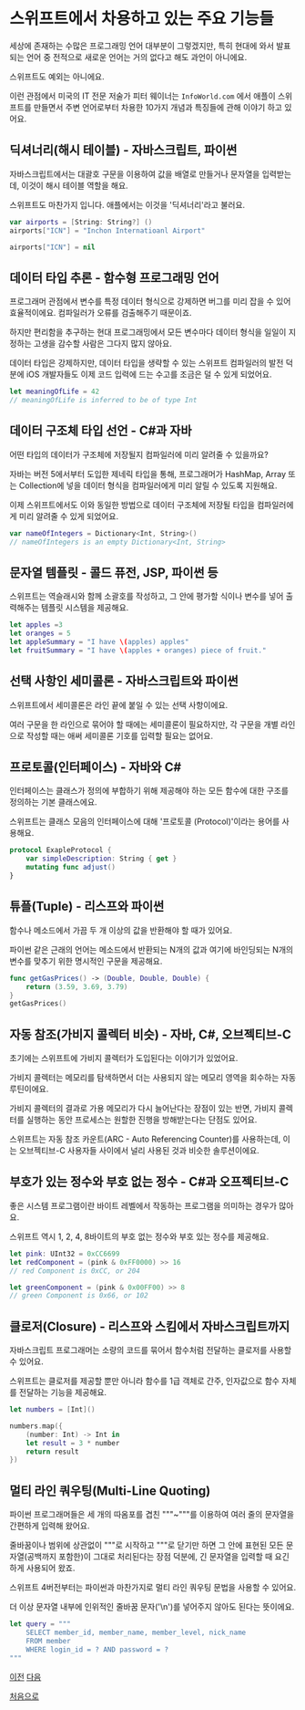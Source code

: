 # 스위프트에서 차용하고 있는 주요 기능들

세상에 존재하는 수많은 프로그래밍 언어 대부분이 그렇겠지만, 특히 현대에 와서 발표되는 언어 중 전적으로 새로운 언어는 거의 없다고 해도 과언이 아니에요.

스위프트도 예외는 아니에요.

이런 관점에서 미국의 IT 전문 저술가 피터 웨이너는 `InfoWorld.com` 에서 애플이 스위프트를 만들면서 주변 언어로부터 차용한 10가지 개념과 특징들에 관해 이야기 하고 있어요.

## 딕셔너리(해시 테이블) - 자바스크립트, 파이썬

자바스크립트에서는 대괄호 구문을 이용하여 값을 배열로 만들거나 문자열을 입력받는데, 이것이 해시 테이블 역할을 해요.

스위프트도 마찬가지 입니다. 애플에서는 이것을 '딕셔너리'라고 불러요.

```swift
var airports = [String: String?] ()
airports["ICN"] = "Inchon Internatioanl Airport"

airports["ICN"] = nil
```

## 데이터 타입 추론 - 함수형 프로그래밍 언어

프로그래머 관점에서 변수를 특정 데이터 형식으로 강제하면 버그를 미리 잡을 수 있어 효율적이에요. 컴파일러가 오류를 검출해주기 때문이죠.

하지만 편리함을 추구하는 현대 프로그래밍에서 모든 변수마다 데이터 형식을 일일이 지정하는 고생을 감수할 사람은 그다지 많지 않아요.

데이터 타입은 강제하지만, 데이터 타입을 생략할 수 있는 스위프트 컴파일러의 발전 덕분에 iOS 개발자들도 이제 코드 입력에 드는 수고를 조금은 덜 수 있게 되었어요.

```swift
let meaningOfLife = 42
// meaningOfLife is inferred to be of type Int
```

## 데이터 구조체 타입 선언 - C#과 자바

어떤 타입의 데이터가 구조체에 저장될지 컴파일러에 미리 알려줄 수 있을까요?

자바는 버전 5에서부터 도입한 제네릭 타입을 통해, 프로그래머가 HashMap, Array 또는 Collection에 넣을 데이터 형식을 컴파일러에게 미리 알릴 수 있도록 지원해요.

이제 스위프트에서도 이와 동일한 방법으로 데이터 구조체에 저장될 타입을 컴파일러에게 미리 알려줄 수 있게 되었어요.

```swift
var nameOfIntegers = Dictionary<Int, String>()
// nameOfIntegers is an empty Dictionary<Int, String>
```

## 문자열 템플릿 - 콜드 퓨전, JSP, 파이썬 등

스위프트는 역슬래시와 함께 소괄호를 작성하고, 그 안에 평가할 식이나 변수를 넣어 출력해주는 템플릿 시스템을 제공해요.

```swift
let apples =3
let oranges = 5
let appleSummary = "I have \(apples) apples"
let fruitSummary = "I have \(apples + oranges) piece of fruit."
```

## 선택 사항인 세미콜론 - 자바스크립트와 파이썬

스위프트에서 세미콜론은 라인 끝에 붙일 수 있는 선택 사항이에요.

여러 구문을 한 라인으로 묶어야 할 때에는 세미콜론이 필요하지만, 각 구문을 개별 라인으로 작성할 때는 애써 세미콜론 기호를 입력할 필요는 없어요.

## 프로토콜(인터페이스) - 자바와 C#

인터페이스는 클래스가 정의에 부합하기 위해 제공해야 하는 모든 함수에 대한 구조를 정의하는 기본 클래스에요.

스위프트는 클래스 모음의 인터페이스에 대해 '프로토콜 (Protocol)'이라는 용어를 사용해요.

```swift
protocol ExapleProtocol {
    var simpleDescription: String { get }
    mutating func adjust()
}
```

## 튜플(Tuple) - 리스프와 파이썬

함수나 메소드에서 가끔 두 개 이상의 값을 반환해야 할 때가 있어요.

파이썬 같은 근래의 언어는 메소드에서 반환되는 N개의 값과 여기에 바인딩되는 N개의 변수를 맞추기 위한 명시적인 구문을 제공해요.

```swift
func getGasPrices() -> (Double, Double, Double) {
    return (3.59, 3.69, 3.79)
}
getGasPrices()
```

## 자동 참조(가비지 콜렉터 비슷) - 자바, C#, 오브젝티브-C

초기에는 스위프트에 가비지 콜렉터가 도입된다는 이야기가 있었어요.

가비지 콜렉터는 메모리를 탐색하면서 더는 사용되지 않는 메모리 영역을 회수하는 자동 루틴이에요.

가비지 콜렉터의 결과로 가용 메모리가 다시 늘어난다는 장점이 있는 반면, 가비지 콜렉터를 실행하는 동안 프로세스는 원할한 진행을 방해받는다는 단점도 있어요.

스위프트는 자동 참조 카운트(ARC - Auto Referencing Counter)를 사용하는데, 이는 오브젝티브-C 사용자들 사이에서 널리 사용된 것과 비슷한 솔루션이에요.

## 부호가 있는 정수와 부호 없는 정수 - C#과 오프젝티브-C

좋은 시스템 프로그램이란 바이트 레벨에서 작동하는 프로그램을 의미하는 경우가 많아요.

스위프트 역시 1, 2, 4, 8바이트의 부호 없는 정수와 부호 있는 정수를 제공해요.

```swift
let pink: UInt32 = 0xCC6699
let redComponent = (pink & 0xFF0000) >> 16
// red Component is 0xCC, or 204

let greenComponent = (pink & 0x00FF00) >> 8
// green Component is 0x66, or 102
```

## 클로저(Closure) - 리스프와 스킴에서 자바스크립트까지

자바스크립트 프로그래머는 소량의 코드를 묶어서 함수처럼 전달하는 클로저를 사용할 수 있어요.

스위프트는 클로저를 제공할 뿐만 아니라 함수를 1급 객체로 간주, 인자값으로 함수 자체를 전달하는 기능을 제공해요.

```swift
let numbers = [Int]()

numbers.map({
    (number: Int) -> Int in
    let result = 3 * number
    return result
})
```

## 멀티 라인 쿼우팅(Multi-Line Quoting)

파이썬 프로그래머들은 세 개의 따옴포를 겹친 """~"""를 이용하여 여러 줄의 문자열을 간편하게 입력해 왔어요.

줄바꿈이나 범위에 상관없이 """로 시작하고 """로 닫기만 하면 그 안에 표현된 모든 문자열(공백까지 포함한)이 그대로 처리된다는 장점 덕분에, 긴 문자열을 입력할 때 요긴하게 사용되어 왔죠.

스위프트 4버전부터는 파이썬과 마찬가지로 멀티 라인 쿼우팅 문법을 사용할 수 있어요.

더 이상 문자열 내부에 인위적인 줄바꿈 문자('\n')를 넣어주지 않아도 된다는 뜻이에요.

```swift
let query = """
    SELECT member_id, member_name, member_level, nick_name
    FROM member
    WHERE login_id = ? AND password = ?
"""
```

[이전](https://github.com/MojitoBar/iOS-DeepDive/blob/main/%EA%BC%BC%EA%BC%BC%ED%95%9C_%EC%9E%AC%EC%9D%80%EC%94%A8%EC%9D%98_Swift_%EB%AC%B8%EB%B2%95%ED%8E%B8/1.2.md)
[다음](https://github.com/MojitoBar/iOS-DeepDive/blob/main/%EA%BC%BC%EA%BC%BC%ED%95%9C_%EC%9E%AC%EC%9D%80%EC%94%A8%EC%9D%98_Swift_%EB%AC%B8%EB%B2%95%ED%8E%B8/1.2.2.md)

[처음으로](https://github.com/MojitoBar/iOS-DeepDive/blob/main/%EA%BC%BC%EA%BC%BC%ED%95%9C_%EC%9E%AC%EC%9D%80%EC%94%A8%EC%9D%98_Swift_%EB%AC%B8%EB%B2%95%ED%8E%B8/README.md)
